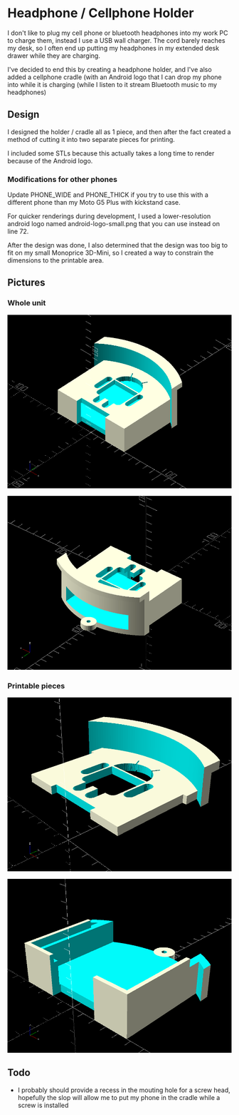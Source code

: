 # Headphone / Cellphone Holder

I don't like to plug my cell phone or bluetooth headphones into my work PC
to charge them, instead I use a USB wall charger.  The cord barely reaches my
desk, so I often end up putting my headphones in my extended desk drawer while
they are charging.

I've decided to end this by creating a headphone holder, and I've also added
a cellphone cradle (with an Android logo that I can drop my phone into while
it is charging (while I listen to it stream Bluetooth music to my headphones)

## Design

I designed the holder / cradle all as 1 piece, and then after the fact created
a method of cutting it into two separate  pieces for printing.

I included some STLs because this actually takes a long time to render because
of the Android logo.

### Modifications for other phones

Update PHONE_WIDE and PHONE_THICK if you try to use this with a different phone
than my Moto G5 Plus with kickstand case.

For quicker renderings during development, I used a lower-resolution android
logo named android-logo-small.png that you can use instead on line 72.

After the design was done, I also determined that the design was too big to
fit on my small Monoprice 3D-Mini, so I created a way to constrain the
dimensions to the printable area.

## Pictures

### Whole unit

![Before diving into pieces](renders/whole-1.png)

![Before diving into pieces 2](renders/whole-2.png)

### Printable pieces

![Top](renders/top-for-mini.png)

![Bottom](renders/bottom-for-mini.png)

## Todo

* I probably should provide a recess in the mouting hole for a screw head,
  hopefully the slop will allow me to put my phone in the cradle while a
  screw is installed

 



